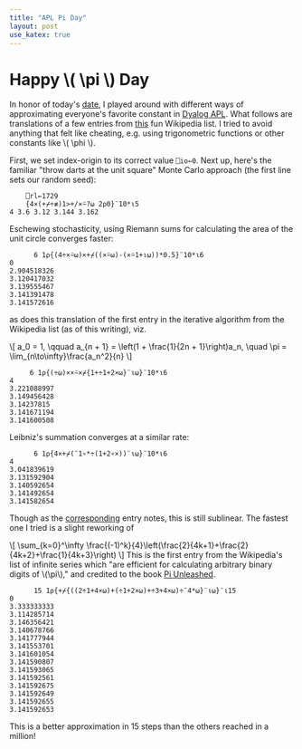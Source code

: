 ```yaml
---
title: "APL Pi Day"
layout: post
use_katex: true
---
```


# Happy \\( \pi \\) Day

In honor of today's [date](https://en.wikipedia.org/wiki/Pi_Day), I played
around with different ways of approximating everyone's favorite constant in
[Dyalog APL](https://www.dyalog.com/).
What follows are translations of a few entries from
[this](https://en.wikipedia.org/wiki/List_of_formulae_involving_%CF%80) fun
Wikipedia list.
I tried to avoid anything that felt like cheating, e.g. using trigonometric
functions or other constants like \\( \phi \\).

First, we set index-origin to its correct value `⎕io←0`.
Next up, here's the familiar "throw darts at the unit square" Monte Carlo
approach (the first line sets our random seed):

```apl
    ⎕rl←1729
    {4×(+⌿÷≢)1>+/×⍨?⍵ 2⍴0}¨10*⍳5
4 3.6 3.12 3.144 3.162
```

Eschewing stochasticity, using Riemann sums for calculating the area of the
unit circle converges faster:

```apl
      6 1⍴{(4÷×⍨⍵)×+⌿((×⍨⍵)-(×⍨1+⍳⍵))*0.5}¨10*⍳6
0
2.904518326
3.120417032
3.139555467
3.141391478
3.141572616
```

as does this translation of the first entry in the iterative algorithm from the
Wikipedia list (as of this writing), viz.

\\[
a_0 = 1, \qquad a_{n + 1} = \left(1 + \frac{1}{2n + 1}\right)a_n, \\quad \pi = \lim_{n\to\infty}\frac{a_n^2}{n}
\\]


```apl
     6 1⍴{(÷⍵)××⍨×⌿{1+÷1+2×⍵}¨⍳⍵}¨10*⍳6
4
3.221088997
3.149456428
3.14237815
3.141671194
3.141600508
```

Leibniz's summation converges at a similar rate:

```apl
      6 1⍴{4×+⌿(¯1∘*÷(1+2∘×))¨⍳⍵}¨10*⍳6
4
3.041839619
3.131592904
3.140592654
3.141492654
3.141582654
```

Though as the
[corresponding](https://en.wikipedia.org/wiki/Leibniz_formula_for_%CF%80#Convergence)
entry notes, this is still sublinear.
The fastest one I tried is a slight reworking of

\\[
    \sum_{k=0}^\infty \frac{(-1)^k}{4}\left(\frac{2}{4k+1}+\frac{2}{4k+2}+\frac{1}{4k+3}\right)
\\]
This is the first entry from the Wikipedia's list of infinite series which "are
efficient for calculating arbitrary binary digits of \\(\pi\\)," and credited
to the book [Pi
Unleashed](https://link.springer.com/book/10.1007/978-3-642-56735-3).

```apl
      15 1⍴{+⌿{((2÷1+4×⍵)+(÷1+2×⍵)+÷3+4×⍵)÷¯4*⍵}¨⍳⍵}¨⍳15
0          
3.333333333
3.114285714
3.146356421
3.140678766
3.141777944
3.141553701
3.141601054
3.141590807
3.141593065
3.141592561
3.141592675
3.141592649
3.141592655
3.141592653
```
This is a better approximation in 15 steps than the others reached in a million!
